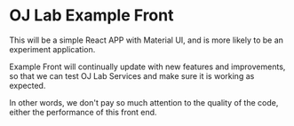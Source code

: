# OJ Lab Example Front

This will be a simple React APP with Material UI,
and is more likely to be an experiment application.

Example Front will continually update with new features and improvements,
so that we can test OJ Lab Services and make sure it is working as expected.

In other words, we don't pay so much attention to the quality of the code,
either the performance of this front end.
